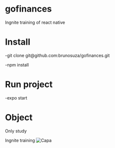 # gofinances

Ingnite training of react native

# Install

<p>-git clone git@github.com:brunosuza/gofinances.git</p>

-npm install

# Run project

-expo start

# Object

Only study

Ingnite training
![Capa](https://user-images.githubusercontent.com/13911181/198896289-ae38c699-6c71-4817-86b1-fce2ff0b433a.png)
